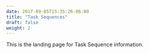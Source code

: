 ```yaml
---
date: 2017-09-05T15:35:26-06:00
title: "Task Sequences"
draft: false
weight: 2
---
```

This is the landing page for Task Sequence information.